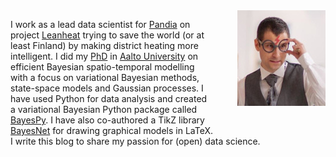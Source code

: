 <!-- 
.. title: About
.. slug: about
.. date: 2015-11-04 08:20:15 UTC+02:00
.. tags: 
.. category: 
.. link: 
.. description: 
.. type: text
-->

<img style="float: right; padding-left: 1cm; padding-bottom: 1cm;" src="/images/jaakko.jpg" alt="Jaakko Luttinen">

I work as a lead data scientist for [Pandia](http://www.pandia.fi/) on project
[Leanheat](http://leanheat.com/) trying to save the world (or at least Finland)
by making district heating more intelligent.  I did my
[PhD](https://aaltodoc.aalto.fi/handle/123456789/15918) in [Aalto
University](https://users.ics.aalto.fi/jluttine/) on efficient Bayesian
spatio-temporal modelling with a focus on variational Bayesian methods,
state-space models and Gaussian processes.  I have used Python for data analysis
and created a variational Bayesian Python package called
[BayesPy](http://www.bayespy.org/).  I have also co-authored a TikZ library
[BayesNet](https://github.com/jluttine/tikz-bayesnet) for drawing graphical
models in LaTeX.  I write this blog to share my passion for (open) data science.